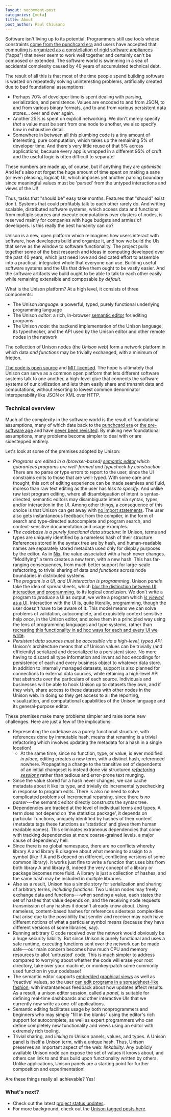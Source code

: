 ```yaml
---
layout: nocomment-post
categories: [meta]
title: About
post_author: Paul Chiusano
---
```


Software isn't living up to its potential. Programmers still use tools whose constraints [come from the punchcard era](http://pchiusano.github.io/2014-09-30/punchcard-era.html) and users have accepted that [computing is organized as a constellation of rigid software appliances](http://pchiusano.github.io/2013-05-22/future-of-software.html) ("apps") that never seem to work well together and certainly can't be composed or extended. The software world is swimming in a sea of accidental complexity caused by 40 years of accumulated technical debt.

The result of all this is that most of the time people spend building software is wasted on repeatedly solving uninteresting problems, artificially created due to bad foundational assumptions:

* Perhaps 70% of developer time is spent dealing with parsing, serialization, and persistence. Values are encoded to and from JSON, to and from various binary formats, and to and from various persistent data stores... over and over again.
* Another 25% is spent on explicit networking. We don't merely specify _that_ a value must be sent from one node to another, we also specify _how_ in exhaustive detail.
* Somewhere in between all this plumbing code is a tiny amount of interesting, pure computation, which takes up the remaining 5% of developer time. And there's very little reuse of that 5% across applications, because every app is wrapped in a different 95% of cruft and the useful logic is often difficult to separate!

These numbers are made up, of course, but if anything they are _optimistic_. And let's also not forget the huge amount of time spent on making a sane (or even pleasing, logical) UI, which imposes yet another parsing boundary since meaningful values must be 'parsed' from the untyped interactions and views of the UI!

Thus, tasks that "should be" easy take months. Features that "should" exist don't. Systems that could profitably talk to each other rarely do. And writing scalable, distributed software systems, which access data and functions from multiple sources and execute computations over clusters of nodes, is reserved mainly for companies with huge budgets and armies of developers. Is this really the best humanity can do?

Unison is a new, open platform which reimagines how users interact with software, how developers build and organize it, and how we build the UIs that serve as the window to software functionality. The project pulls together some of the best research and ideas in computing developed over the past 40 years, which just need love and dedicated effort to assemble into a practical, integrated whole that everyone can use. Building useful software systems and the UIs that drive them ought to be vastly easier. And the software artifacts we build ought to be able to talk to each other easily while remaining extensible and composable _by default_.

What is the Unison platform? At a high level, it consists of three components:

* The Unison _language_: a powerful, typed, purely functional underlying programming language
* The Unison _editor_: a rich, in-browser [semantic editor](http://pchiusano.github.io/2014-09-30/punchcard-era.html) for editing programs
* The Unison _node_: the backend implementation of the Unison language, its typechecker, and the API used by the Unison editor and other remote nodes in the network

The collection of Unison nodes (the _Unison web_) form a network platform in which data _and functions_ may be trivially exchanged, with a minimum of friction.

[The code is open source](https://github.com/unisonweb/platform) and [MIT licensed](https://github.com/unisonweb/platform/blob/master/LICENSE). The hope is ultimately that Unison can serve as a common open platform that lets different software systems talk to one another, a high-level glue that connects the software systems of our civilization and lets them easily share and transmit data and computations, without resorting to lowest common denominator interoperability like JSON or XML over HTTP.

### <a id="tech-overview"/> Technical overview

Much of the complexity in the software world is the result of foundational assumptions, many of which date back to the [punchcard era](http://pchiusano.github.io/2014-09-30/punchcard-era.html) or [the pre-software age](http://pchiusano.github.io/2013-05-22/future-of-software.html) and have [never been revisited](http://pchiusano.github.io/2014-11-13/program-as-ui.html#remarks). By making new foundational assumptions, many problems become simpler to deal with or are sidestepped entirely.

Let's look at some of the premises adopted by Unison:

* _Programs are edited in a (browser-based) [semantic editor](http://pchiusano.github.io/2014-09-30/punchcard-era.html) which guarantees programs are well-formed and typecheck by construction_. There are no parse or type errors to report to the user, since the UI constrains edits to those that are well-typed. With some care and thought, this sort of editing experience can be made seamless and fluid, moreso than raw text editing as the user has _less to specify_. And unlike raw text program editing, where all disambiguation of intent is syntax-directed, semantic editors may disambiguate intent via syntax, types, and/or interaction in the UI. Among other things, a consequence of this choice is that Unison can get away with [no import statements](https://pchiusano.github.io/2015-02-23/unison-update3.html#import-boilerplate). The user also gets instantaneous feedback from the compiler, in the form of search and type-directed autocomplete and program search, and context-sensitive documentation and usage examples.
* _The codebase is a purely functional data structure_: In Unison, terms and types are uniquely identified by a nameless hash of their structure. References stored in the syntax tree are by hash, and human-readable names are separately stored metadata used only for display purposes by the editor. As in [Nix](https://nixos.org/nix/), the value associated with a hash never changes. "Modifying" a term creates a new term, with a new hash. This has far-ranging consequences, from much better support for large-scale refactoring, to trivial sharing of data _and functions_ across node boundaries in distributed systems.
* _The program is a UI, and UI interaction is programming_. Unison _panels_ take the idea of spreadsheets, which [blur the distinction between UI interaction and programming](http://pchiusano.github.io/2015-03-17/unison-update5.html), to its logical conclusion. We don't write a program to _produce_ a UI as output, we write a program which [_is viewed_ as a UI](http://pchiusano.github.io/2014-11-13/program-as-ui.html). Interaction with the UI is, quite literally, programming, though the user doesn't have to be aware of it. This model means we can solve problems of validation, autocomplete, and exquisitely context sensitive help _once_, in the Unison editor, and solve them in a principled way using the lens of programming languages and type systems, rather than [recreating this functionality in ad hoc ways for each and every UI we write](http://pchiusano.github.io/2013-05-22/future-of-software.html).
* _Persistent data sources must be accessible via a high-level, typed API._ Unison's architecture means that _all_ Unison values can be trivially (and efficiently) serialized and deserialized to a persistent store. No more having to discard all type information and invent ad hoc encodings for persistence of each and every business object to whatever data store. In addition to internally managed datasets, support is also planned for connections to external data sources, while retaining a high-level API that abstracts over the particulars of each source. Individuals and businesses will be able to hook Unison up to datasets they own, and if they wish, share access to these datasets with other nodes in the Unison web. In doing so they get access to all the reporting, visualization, and computational capabilities of the Unison language and its general-purpose editor.

These premises make many problems simpler and raise some new challenges. Here are just a few of the implications:

* Representing the codebase as a purely functional structure, with references done by immutable hash, means that renaming is a trivial refactoring which involves updating the metadata for a hash in a single location!
  * At the same time, since no function, type, or value, is ever modified _in place_, editing creates a new term, with a distinct hash, referenced nowhere. Propagating a change to the transitive set of dependents of an initial changeset is instead done via structured [_refactoring sessions_](https://pchiusano.github.io/2015-04-23/unison-update7.html#refactoring-sessions) rather than tedious and error-prone text munging.
* Since the value stored for a hash never changes, we can cache metadata about it like its type, and trivially do incremental typechecking in response to program edits. There is also no need to solve complicated problems of incremental reparsing, since there _is no parser_---the semantic editor directly constructs the syntax tree.
* Dependencies are tracked at the level of individual terms and types. A term does not depend on 'the statistics package', it depends on particular functions, uniquely identified by hashes of their content (metadata tags these functions as 'statistics' and gives them human readable names). This eliminates extraneous dependencies that come with tracking dependencies at more coarse-grained levels, a major cause of dependency hell.
* Since there is no global namespace, there are no conflicts whereby library A and library B disagree about what meaning to assign to a symbol (like if A and B depend on different, conflicting versions of some common library). It works just fine to write a function that uses bits from both library A and library B, indeed the very concept of a library or package becomes more fluid. A library is just a collection of hashes, and the same hash may be included in multiple libraries.
* Also as a result, Unison has a simple story for serialization and sharing of arbitrary terms, _including functions_. Two Unison nodes may freely exchange data and functions---when sending a value, each states the set of hashes that value depends on, and the receiving node requests transmission of any hashes it doesn't already know about. Using nameless, content-based hashes for references sidesteps complexities that arise due to the possibility that sender and receiver may each have different notions of what a particular symbol means (because they have different versions of some libraries, say).
* Running arbitrary C code received over the network would obviously be a huge security liability. But since Unison is purely functional and uses a safe runtime, executing functions sent over the network can be made safe---our main concern becomes how much CPU and memory resources to allot 'untrusted' code. This is much simpler to address compared to worrying about whether the code will erase your root directory, take over your machine, or monkey-patch some commonly used function in your codebase!
* The semantic editor supports [embedded graphical views](http://pchiusano.github.io/2014-11-13/program-as-ui.html) as well as 'reactive' values, so the user [can edit programs in a spreadsheet-like fashion](http://pchiusano.github.io/2013-05-22/future-of-software.html), with instantaneous feedback about how updates affect results. As a result, a unison editor session, called a _panel_, is suitable for defining real-time dashboards and other interactive UIs that we currently now write as one-off applications.
* Semantic editing facilitates usage by both nonprogrammers and beginners who may simply "fill in the blanks" using the editor's rich support for autocomplete, as well as expert programmers who can define completely new functionality and views using an editor with extremely rich tooling.
* Trivial sharing, and _linking to_ Unison panels, values, and types. A Unison panel is itself a Unison term, with a unique hash. Thus, Unison preserves an important aspect of the web: _linkability_. Any publicly available Unison node can expose the set of values it knows about, and others can link to and thus build upon functionality written by others. Unlike applications, Unison panels are a starting point for further composition and experimentation!

Are these things really all achievable? Yes!

### What's next?

* Check out the latest [project status updates](/updates).
* For more background, check out the [Unison tagged posts here](http://pchiusano.io/unison).

